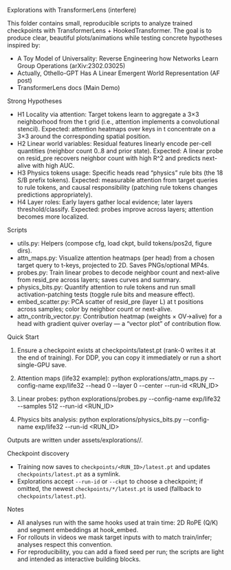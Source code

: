 Explorations with TransformerLens (interfere)

This folder contains small, reproducible scripts to analyze trained checkpoints with TransformerLens + HookedTransformer. The goal is to produce clear, beautiful plots/animations while testing concrete hypotheses inspired by:

- A Toy Model of Universality: Reverse Engineering how Networks Learn Group Operations (arXiv:2302.03025)
- Actually, Othello-GPT Has A Linear Emergent World Representation (AF post)
- TransformerLens docs (Main Demo)

Strong Hypotheses

- H1 Locality via attention: Target tokens learn to aggregate a 3×3 neighborhood from the t grid (i.e., attention implements a convolutional stencil). Expected: attention heatmaps over keys in t concentrate on a 3×3 around the corresponding spatial position.
- H2 Linear world variables: Residual features linearly encode per-cell quantities (neighbor count 0..8 and prior state). Expected: A linear probe on resid_pre recovers neighbor count with high R^2 and predicts next-alive with high AUC.
- H3 Physics tokens usage: Specific heads read “physics” rule bits (the 18 S/B prefix tokens). Expected: measurable attention from target queries to rule tokens, and causal responsibility (patching rule tokens changes predictions appropriately).
- H4 Layer roles: Early layers gather local evidence; later layers threshold/classify. Expected: probes improve across layers; attention becomes more localized.

Scripts

- utils.py: Helpers (compose cfg, load ckpt, build tokens/pos2d, figure dirs).
- attn_maps.py: Visualize attention heatmaps (per head) from a chosen target query to t-keys, projected to 2D. Saves PNGs/optional MP4s.
- probes.py: Train linear probes to decode neighbor count and next-alive from resid_pre across layers; saves curves and summary.
- physics_bits.py: Quantify attention to rule tokens and run small activation-patching tests (toggle rule bits and measure effect).
- embed_scatter.py: PCA scatter of resid_pre (layer L) at t positions across samples; color by neighbor count or next-alive.
- attn_contrib_vector.py: Contribution heatmap (weights × OV→alive) for a head with gradient quiver overlay — a “vector plot” of contribution flow.

Quick Start

1) Ensure a checkpoint exists at checkpoints/latest.pt (rank-0 writes it at the end of training). For DDP, you can copy it immediately or run a short single-GPU save.

2) Attention maps (life32 example):
   python explorations/attn_maps.py --config-name exp/life32 --head 0 --layer 0 --center --run-id <RUN_ID>

3) Linear probes:
   python explorations/probes.py --config-name exp/life32 --samples 512 --run-id <RUN_ID>

4) Physics bits analysis:
   python explorations/physics_bits.py --config-name exp/life32 --run-id <RUN_ID>

Outputs are written under assets/explorations/<timestamp>/.

Checkpoint discovery
- Training now saves to `checkpoints/<RUN_ID>/latest.pt` and updates `checkpoints/latest.pt` as a symlink.
- Explorations accept `--run-id` or `--ckpt` to choose a checkpoint; if omitted, the newest `checkpoints/*/latest.pt` is used (fallback to `checkpoints/latest.pt`).

Notes

- All analyses run with the same hooks used at train time: 2D RoPE (Q/K) and segment embeddings at hook_embed.
- For rollouts in videos we mask target inputs with <MASK> to match train/infer; analyses respect this convention.
- For reproducibility, you can add a fixed seed per run; the scripts are light and intended as interactive building blocks.
